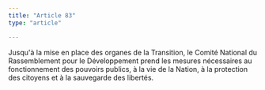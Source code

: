 ```yaml
---
title: "Article 83"
type: "article"

---
```




Jusqu'à la mise en place des organes de la Transition, le Comité National du Rassemblement pour le Développement prend les mesures nécessaires au fonctionnement des pouvoirs publics, à la vie de la Nation, à la protection des citoyens et à la sauvegarde des libertés.
